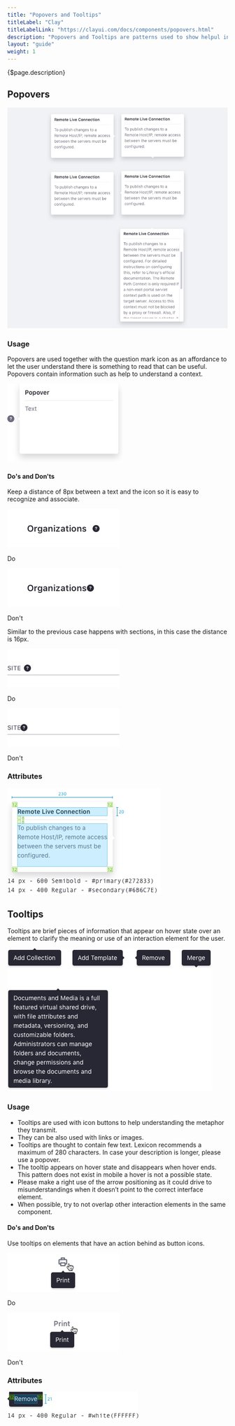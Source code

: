 ```yaml
---
title: "Popovers and Tooltips"
titleLabel: "Clay"
titleLabelLink: "https://clayui.com/docs/components/popovers.html"
description: "Popovers and Tooltips are patterns used to show helpul information in two different ways."
layout: "guide"
weight: 1
---
```


<div class="page-description">{$page.description}</div>

## Popovers

![four different popovers with the arrow to the left, or right or top or down](../../../images/Popover.jpg) 

### Usage

Popovers are used together with the question mark icon as an affordance to let the user understand there is something to read that can be useful. Popovers contain information such as help to understand a context.

![help icon](../../../images/PopoverFromIcon.jpg)

#### Do's and Don'ts

Keep a distance of 8px between a text and the icon so it is easy to recognize and associate.

<div class="row">
	<div class="dodont col-lg">
        <img class="do" src="../../../images/PopoverTitleIconDo.jpg" alt="keep 8 pixel between title and help icon">
        <p class="do">Do</p>
	</div>
	<div class="dodont col-lg">
		<img class="dont" src="../../../images/PopoverTitleIconDont.jpg" alt="dont place it nearer than 8 pixels">
		<p class="dont">Don't</p>
	</div>
</div>

Similar to the previous case happens with sections, in this case the distance is 16px.

<div class="row">
    <div class="dodont col-lg">
        <img class="do" src="../../../images/PopoverSectionIconDo.jpg" alt="keep 16 pixel between section title and help icon">
        <p class="do">Do</p>
    </div>
    <div class="dodont col-lg">
        <img class="dont" src="../../../images/PopoverSectionIconDont.jpg" alt="dont place it nearer than 16 pixels">
        <p class="dont">Don't</p>
    </div>
</div>

### Attributes

![popover metrics](../../../images/PopoverMetrics.jpg)

## Tooltips

Tooltips are brief pieces of information that appear on hover state over an element to clarify the meaning or use of an interaction element for the user.

![the four different positions of a tooltip arrow in a tooltip, 4 tooltip cases](../../../images/Tooltip.jpg)

### Usage

* Tooltips are used with icon buttons to help understanding the metaphor they transmit.
* They can be also used with links or images.
* Tooltips are thought to contain few text. Lexicon recommends a maximum of 280 characters. In case your description is longer, please use a popover.
* The tooltip appears on hover state and disappears when hover ends. This pattern does not exist in mobile a hover is not a possible state.
* Please make a right use of the arrow positioning as it could drive to misunderstandings when it doesn’t point to the correct interface element.
* When possible, try to not overlap other interaction elements in the same component.

#### Do's and Don'ts

Use tooltips on elements that have an action behind as button icons.

<div class="row">
	<div class="dodont col-lg">
        <img class="do" src="../../../images/TooltipDo.jpg" alt="tooltip on button icon hover action">
        <p class="do">Do</p>
	</div>
	<div class="dodont col-lg">
		<img class="dont" src="../../../images/TooltipDont.jpg" alt="tooltip on plain text hover action">
		<p class="dont">Don't</p>
	</div>
</div>

### Attributes

![tootip metrics](../../../images/TooltipMetrics.jpg)